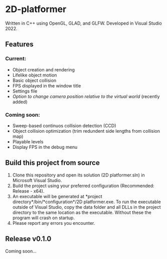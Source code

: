 # 2D-platformer
Written in C++ using OpenGL, GLAD, and GLFW. Developed in Visual Studio 2022.
## Features
### Current:
 - Object creation and rendering
 - Lifelike object motion
 - Basic object collision
 - FPS displayed in the window title
 - Settings file
 - *Option to change camera position relative to the virtual world* (recently added)
### Coming soon:
 - Sweep-based continuos collision detection (CCD)
 - Object collision optimization (trim redundent side lengths from collision map)
 - Playable levels
 - Display FPS in the debug menu
## Build this project from source
1. Clone this repository and open its solution (2D platformer.sln) in Microsoft Visual Studio.
2. Build the project using your preferred configuration (Recommended: Release \- x64).
3. An executable will be generated at \*project directory\*/bin/\*configuration\*/2D platformer.exe. To run the executable outside of Visual Studio, copy the data folder and all DLLs in the project directory to the same location as the executable. Without these the program will crash on startup.
4. Please report any errors you encounter.
## Release v0.1.0
Coming soon...
